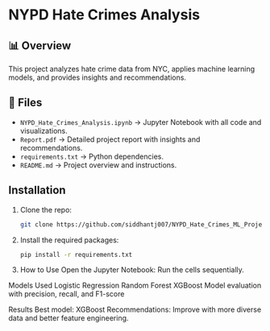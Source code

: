 # NYPD Hate Crimes Analysis

## 📊 Overview
This project analyzes hate crime data from NYC, applies machine learning models, and provides insights and recommendations.

## 📁 Files
- `NYPD_Hate_Crimes_Analysis.ipynb` → Jupyter Notebook with all code and visualizations.
- `Report.pdf` → Detailed project report with insights and recommendations.
- `requirements.txt` → Python dependencies.
- `README.md` → Project overview and instructions.

## Installation
1. Clone the repo:
   ```bash
   git clone https://github.com/siddhantj007/NYPD_Hate_Crimes_ML_Project.git

2. Install the required packages:
   ```bash
   pip install -r requirements.txt

3. How to Use
Open the Jupyter Notebook:
Run the cells sequentially.

Models Used
Logistic Regression
Random Forest
XGBoost
Model evaluation with precision, recall, and F1-score

Results
Best model: XGBoost
Recommendations: Improve with more diverse data and better feature engineering.
